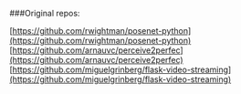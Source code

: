 ###Original repos:

[https://github.com/rwightman/posenet-python](https://github.com/rwightman/posenet-python)
[https://github.com/arnauvc/perceive2perfec](https://github.com/arnauvc/perceive2perfec)
[https://github.com/miguelgrinberg/flask-video-streaming](https://github.com/miguelgrinberg/flask-video-streaming)

